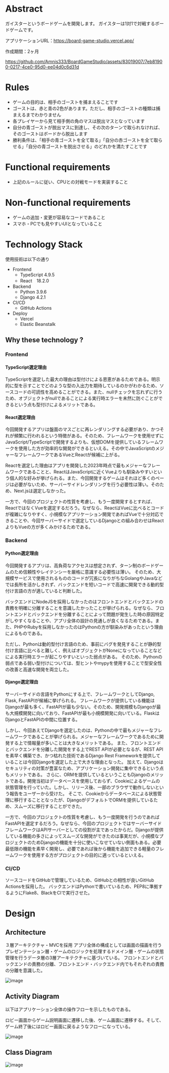 # Abstract
ガイスターというボードゲームを開発します。
ガイスターは1対1で対戦するボードゲームです。

アプリケーションURL：https://board-game-studio.vercel.app/

作成期間：2ヶ月


https://github.com/Amnis333/BoardGameStudio/assets/83019007/7eb81900-0217-4ce0-95d0-ee04d0c6d31d



# Rules

- ゲームの目的は、相手のゴーストを捕まえることです
- ゴーストは、赤と青の2色があります。ただし、相手のゴーストの種類は捕まえるまでわかりません
- 各プレイヤーから見て相手側の角のマスは脱出マスとなっています
- 自分の青ゴーストが脱出マスに到達し、その次のターンで取られなければ、そのゴーストはボードから脱出します
- 勝利条件は、「相手の青ゴーストを全て取る」「自分の赤ゴーストを全て取らせる」「自分の青ゴーストを脱出させる」のどれかを満たすことです

# Functional requirements
- 上記のルールに従い、CPUとの対戦モードを実装すること

# Non-functional requirements
- ゲームの追加・変更が容易なコードであること
- スマホ・PCでも見やすいUIとなっていること

# Technology Stack
使用技術は以下の通り
- Frontend
    - TypeScript 4.9.5
    - React　18.2.0
- Backend
    - Python 3.9.6
    - Django 4.2.1
- CI/CD
    - GitHub Actions
- Deploy
    - Vercel
    - Elastic Beanstalk    


## Why these technology ?

### Frontend

#### TypeScript選定理由
TypeScriptを選定した最大の理由は型付けによる恩恵があるためである。明示的に型を示すことでどのような型の入出力を期待しているのかがわかるため、ソースコードの可読性を高めることができる。また、nullチェックを忘れずに行うため、オブジェクトがnullであることによる実行時エラーを未然に防ぐことができるという点も型付けによるメリットである。

#### React選定理由
今回開発するアプリは盤面のマスごとに再レンダリングする必要があり、かつそれが頻繁に行われるという特徴がある。そのため、フレームワークを使用せずにJavaScript/TypeScriptで開発するよりも、仮想DOMを提供しているフレームワークを使用した方が効率的な開発ができるといえる。その中でJavaScriptのメジャーなフレームワークであるVueとReactが候補に上がる。

Reactを選定した理由はアプリを開発した2023年時点で最もメジャーなフレームワークであることと、ReactはJavaScriptに近くVueよりも馴染みやすいという個人的な好みが挙げられる。また、今回開発するゲームはそれほど多くのページは必要がないため、サーバーサイドレンダリングを行う必要性は薄い。そのため、Next.jsは選定しなかった。

一方で、今回のプロジェクトの性質を考慮し、もう一度開発するとすれば、ReactではなくVueを選定するだろう。なぜなら、ReactはVueに比べるとコードが複雑になりやすく、小規模なアプリケーション開発であればVueで十分対応できることや、今回サーバーサイドで選定しているDjangoとの組み合わせはReactよりもVueの方が多くみかけるためである。

### Backend

#### Python選定理由
今回開発するアプリは、高負荷なアクセスは想定されず、ターン制のボードゲームのため信頼性やレイテンシーを厳格に意識する必要性は薄い。
そのため、大規模サービスで使用されるもののコードが冗長になりがちなGolangやJavaなどでは長所を活かしきれず、バックエンドを短いコードで高速に開発できる動的型付け言語の方が適していると判断した。

バックエンドにNodeJSを採用しなかったのはフロントエンドとバックエンドの責務を明確に分離することを意識したかったことが挙げられる。なぜなら、フロントエンドとバックエンドを分離することによって問題が発生した時の原因特定がしやすくなることや、アプリ全体の設計の見通しが良くなるためである。また、PHPやRubyを採用しなかったのはPythonの方が馴染みがあったという理由によるものである。

ただし、Pythonは動的型付け言語のため、事前にバグを発見することが静的型付け言語に比べると難しく、例えばオブジェクトがNoneになっていることなどによる実行時エラーが起こりやすいといった弱点がある。
そのため、Pythonの弱点である弱い型付けについては、型ヒントやmypyを使用することで型安全性の改善と高速な開発を両立した。

#### Django選定理由
サーバーサイドの言語をPythonにする上で、フレームワークとしてDjango, Flask, FastAPIが候補に挙げられる。
フレームワークが提供している機能はDjangoが最も多く、FastAPIが最も少ない。そのため、開発規模もDjangoが最も大規模開発に向いており、FastAPIが最も小規模開発に向いている。FlaskはDjangoとFastAPIの中間に位置する。

しかし、今回あえてDjangoを選定したのは、Pythonの中で最もメジャーなフレームワークであることが挙げられる。メジャーなフレームワークであるために開発する上で情報量が多いことは大きなメリットである。
また、フロントエンドとバックエンドを分離した開発をする上でREST APIが必要となるが、REST APIを素早く構築でき、かつ枯れた技術であるDjango Rest Frameworkを提供していることは今回Djangoを選定した上で大きな理由となった。
加えて、Djangoはセキュリティの対策が豊富なため、アプリケーション開発に集中できるという点もメリットである。
さらに、ORMを提供しているということもDjangoのメリットである。開発当初はデータベースを使用しておらず、Cookieによるゲームの状態管理を行っていた。しかし、リリース後、一部のブラウザで動作しないという報告をユーザーから受けた。
そこで、Cookieからデータベースによる状態管理に移行することとなったが、DjangoがデフォルトでORMを提供しているため、スムーズに移行することができた。

一方で、今回のプロジェクトの性質を考慮し、もう一度開発を行うのであればFastAPIを選定するだろう。なぜなら、今回のプロジェクトではサーバーサイドフレームワークはAPIサーバーとしての役割が主であったからだ。Djangoが提供している機能の多さによってスムーズな開発ができたのは事実だが、小規模なプロジェクトのためDjangoの機能を十分に使いこなせていない側面もある。必要最低限の機能を素早く開発し、必要であれば後から機能を追加できる軽量のフレームワークを使用する方がプロジェクトの目的に適っているといえる。

### CI/CD
ソースコードをGitHubで管理しているため、GitHubとの相性が良いGitHub Actionsを採用した。
バックエンドはPythonで書いているため、PEP8に準拠するようにFlake8、BlackをCIで実行させた。

# Design

## Architecture

３層アーキテクチャ・MVCを採用
アプリ全体の構成としては画面の描画を行うプレゼンテーション層・ゲームのロジックを処理するドメイン層・ゲームの状態管理を行うデータ層の3層アーキテクチャに基づいている。
フロントエンドとバックエンドの責務の分離、フロントエンド・バックエンド内でもそれぞれの責務の分離を意識した。

![image](https://github.com/Amnis333/BoardGameStudio/assets/83019007/528b6765-f9a3-477f-b69c-8aee42e2e29e)


## Activity Diagram
以下はアプリケーション全体の操作フローを示したものである。

ロビー画面からゲーム説明画面に遷移した後、ゲーム画面に遷移する。そして、ゲーム終了後にはロビー画面に戻るようなフローになっている。


![image](https://github.com/Amnis333/BoardGameStudio/assets/83019007/c19d3e37-7732-4b14-9579-5d79aa5623ba)


## Class Diagram
![image](https://github.com/Amnis333/BoardGameStudio/assets/83019007/3bad1098-bd9c-4057-9e33-640a32ff900f)


